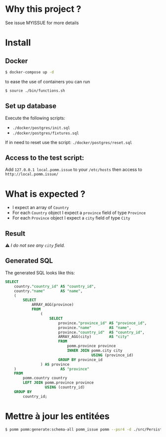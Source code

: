 # Why this project ?
See issue MYISSUE for more details

# Install
## Docker
```bash
$ docker-compose up -d
```
to ease the use of containers you can run
```bash
$ source ./bin/functions.sh
```

## Set up database
Execute the following scripts:
  * `./docker/postgres/init.sql`
  * `./docker/postgres/fixtures.sql`

If in need to reset use the script: `./docker/postgres/reset.sql`

## Access to the test script: 
Add `127.0.0.1 local.pomm.issue` to your `/etc/hosts` then access to `http://local.pomm.issue/`

# What is expected ?
  * I expect an array of `Country`
  * For each `Country` object I expect a `province` field of type `Province`
  * For each `Province` object I expect a `city` field of type `City`

## Result
:warning: *I do not see any `city` field.*

## Generated SQL
The generated SQL looks like this:
```sql
SELECT
    country."country_id" AS "country_id",
    country."name"       AS "name",
    (
        SELECT
            ARRAY_AGG(province)
            FROM
                (
                    SELECT
                        province."province_id" AS "province_id",
                        province."name"        AS "name",
                        province."country_id"  AS "country_id",
                        ARRAY_AGG(city)        AS "city"
                        FROM
                            pomm.province province
                            INNER JOIN pomm.city city
                                       USING (province_id)
                        GROUP BY province_id
                ) AS province
    )                    AS "province"
    FROM
        pomm.country country
        LEFT JOIN pomm.province province
                  USING (country_id)
    GROUP BY
        country_id;
```

# Mettre à jour les entitées
```bash
$ pomm pomm:generate:schema-all pomm_issue pomm --psr4 -d ./src/Persistence/Model/ -a "App\\\\Persistence\\\\Model"
```
